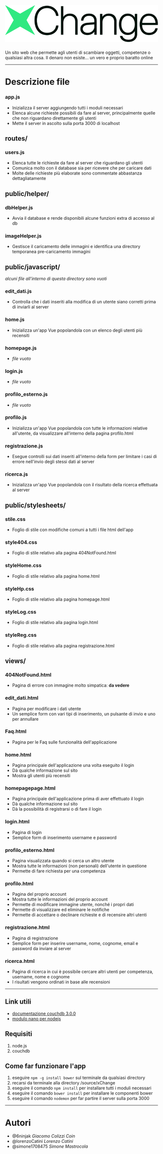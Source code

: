 # ![logo xChange](source/xChange/public/images/logoScrittaNera.png)
Un sito web che permette agli utenti di scambiare oggetti, competenze o qualsiasi altra cosa. Il denaro non esiste... un vero e proprio baratto online

----------

# Descrizione file
### app.js
- Inizializza il server aggiungendo tutti i moduli necessari
- Elenca alcune richieste possibili da fare al server, principalmente quelle che non riguardano direttamente gli utenti
- Mette il server in ascolto sulla porta 3000 di localhost

## routes/
### users.js
- Elenca tutte le richieste da fare al server che riguardano gli utenti
- Comunica molto con il database sia per ricevere che per caricare dati
- Molte delle richieste più elaborate sono commentate abbastanza dettagliatamente
  
## public/helper/
### dbHelper.js
- Avvia il database e rende disponibili alcune funzioni extra di accesso al db

### imageHelper.js
- Gestisce il caricamento delle immagini e identifica una directory temporanea pre-caricamento immagini

## public/javascript/
*alcuni file all'interno di questa directory sono vuoti*

### edit_dati.js
- Controlla che i dati inseriti alla modifica di un utente siano corretti prima di inviarli al server

### home.js
- Inizializza un'app Vue popolandola con un elenco degli utenti più recensiti

### homepage.js
- *file vuoto*

### login.js
- *file vuoto*

### profilo_esterno.js
- *file vuoto*

### profilo.js
- Inizializza un'app Vue popolandola con tutte le informazioni relative all'utente, da visualizzare all'interno della pagina profilo.html

### registrazione.js
- Esegue controlli sui dati inseriti all'interno della form per limitare i casi di errore nell'invio degli stessi dati al server

### ricerca.js
- Inizializza un'app Vue popolandola con il risultato della ricerca effettuata al server

## public/stylesheets/
### stile.css
- Foglio di stile con modifiche comuni a tutti i file html dell'app

### style404.css
- Foglio di stile relativo alla pagina 404NotFound.html

### styleHome.css
- Foglio di stile relativo alla pagina home.html

### styleHp.css
- Foglio di stile relativo alla pagina homepage.html

### styleLog.css
- Foglio di stile relativo alla pagina login.html

### styleReg.css
- Foglio di stile relativo alla pagina registrazione.html

## views/
### 404NotFound.html
- Pagina di errore con immagine molto simpatica: **da vedere**

### edit_dati.html
- Pagina per modificare i dati utente
- Un semplice form con vari tipi di inserimento, un pulsante di invio e uno per annullare

### Faq.html
- Pagina per le Faq sulle funzionalità dell'applicazione

### home.html
- Pagina principale dell'applicazione una volta eseguito il login
- Dà qualche informazione sul sito
- Mostra gli utenti più recensiti

### homepagepage.html
- Pagina principale dell'applicazione prima di aver effettuato il login
- Dà qualche informazione sul sito
- Dà la possibilità di registrarsi o di fare il login

### login.html
- Pagina di login
- Semplice form di inserimento username e password

### profilo_esterno.html
- Pagina visualizzata quando si cerca un altro utente
- Mostra tutte le informazioni (non personali) dell'utente in questione
- Permette di fare richiesta per una competenza

### profilo.html
- Pagina del proprio account
- Mostra tutte le informazioni del proprio account
- Permette di modificare immagine utente, nonché i propri dati
- Permette di visualizzare ed eliminare le notifiche
- Permette di accettare o declinare richieste e di recensire altri utenti

### registrazione.html
- Pagina di registrazione
- Semplice form per inserire username, nome, cognome, email e password da inviare al server

### ricerca.html
- Pagina di ricerca in cui è possibile cercare altri utenti per competenza, username, nome e cognome
- I risultati vengono ordinati in base alle recensioni


----------

## Link utili
- [documentazione couchdb 3.0.0](https://docs.couchdb.org/en/3.0.0/index.html)
- [modulo nano per nodejs](https://www.npmjs.com/package/nano)

## Requisiti
1. node.js
2. couchdb

## Come far funzionare l'app
1. eseguire `npm -g install bower` sul terminale da qualsiasi directory
2. recarsi da terminale alla directory /source/xChange
3. eseguire il comando `npm install` per installare tutti i moduli necessari
4. eseguire il comando `bower install` per installare le componenti bower
5. eseguire il comando `nodemon` per far partire il server sulla porta 3000

----------

# Autori

- @6ninjak *Giacomo Colizzi Coin*
- @lorenzoCatini *Lorenzo Catini*
- @simone1708475 *Simone Mastrocola*
